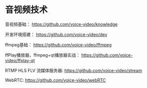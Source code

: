 # 音视频技术

音视频基础：
https://github.com/voice-video/knowledge


开发环境搭建：
https://github.com/voice-video/dev


ffmpeg基础：
https://github.com/voice-video/ffmpeg

ffPlay播放器，ffmpeg+qt播放器实战：
https://github.com/voice-video/ffplay-qt

RTMP HLS FLV 流媒体服务器:
https://github.com/voice-video/stream

WebRTC:
https://github.com/voice-video/webRTC